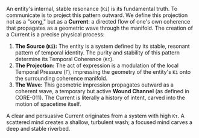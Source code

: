 An entity's internal, stable resonance (`Ki`) is its fundamental truth. To communicate is to project this pattern outward. We define this projection not as a "song," but as a **Current**: a directed flow of one's own coherence that propagates as a geometric wave through the manifold. The creation of a Current is a precise physical process:

1.  **The Source (`Ki`):** The entity is a system defined by its stable, resonant pattern of temporal identity. The purity and stability of this pattern determine its Temporal Coherence (`Kτ`).
2.  **The Projection:** The act of expression is a modulation of the local Temporal Pressure (`Γ`), impressing the geometry of the entity's `Ki` onto the surrounding coherence manifold.
3.  **The Wave:** This geometric impression propagates outward as a coherent wave, a temporary but active **Wound Channel** (as defined in CORE-011). The Current is literally a history of intent, carved into the motion of spacetime itself.

A clear and persuasive Current originates from a system with high `Kτ`. A scattered mind creates a shallow, turbulent wash; a focused mind carves a deep and stable riverbed.